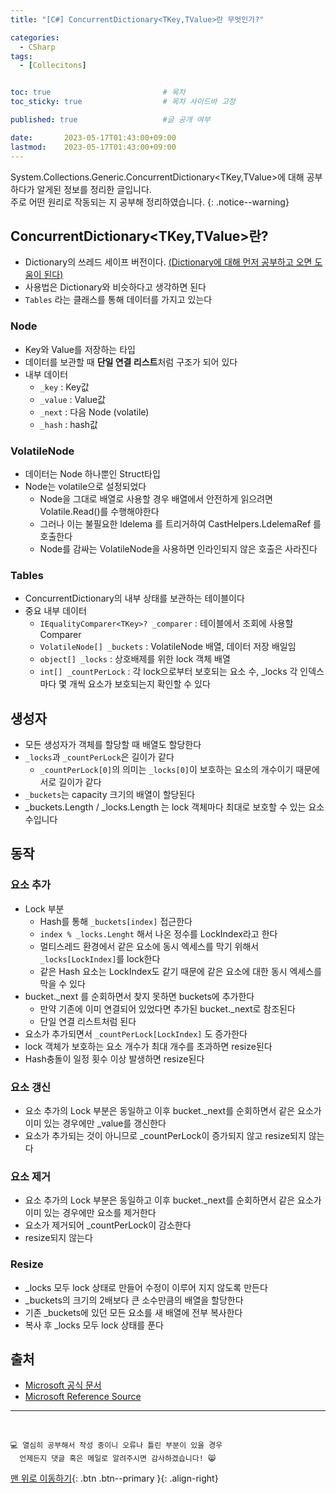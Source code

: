 ```yaml
---
title: "[C#] ConcurrentDictionary<TKey,TValue>란 무엇인가?"

categories:
  - CSharp
tags:
  - [Collecitons]


toc: true                         # 목차
toc_sticky: true                  # 목차 사이드바 고정

published: true                   #글 공개 여부

date:       2023-05-17T01:43:00+09:00
lastmod:    2023-05-17T01:43:00+09:00
---
```


<!-- description : 25자에서 160자 사이 -->
System.Collections.Generic.ConcurrentDictionary<TKey,TValue>에 대해 공부하다가 알게된 정보를 정리한 글입니다.<br>
주로 어떤 원리로 작동되는 지 공부해 정리하였습니다.
{: .notice--warning}

## ConcurrentDictionary<TKey,TValue>란?

- Dictionary의 쓰레드 세이프 버전이다. [(Dictionary에 대해 먼저 공부하고 오면 도움이 된다)](/csharp/csharp-8/)
- 사용법은 Dictionary와 비슷하다고 생각하면 된다
- `Tables` 라는 클래스를 통해 데이터를 가지고 있는다

### Node

- Key와 Value를 저장하는 타입
- 데이터를 보관할 때 **단일 연결 리스트**처럼 구조가 되어 있다
- 내부 데이터
  - `_key` : Key값
  - `_value` : Value값
  - `_next` : 다음 Node (volatile)
  - `_hash` : hash값

### VolatileNode

- 데이터는 Node 하나뿐인 Struct타입
- Node는 volatile으로 설정되었다
  - Node을 그대로 배열로 사용할 경우 배열에서 안전하게 읽으려면 Volatile.Read()를 수행해야한다
  - 그러나 이는 불필요한 ldelema 를 트리거하여 CastHelpers.LdelemaRef 를 호출한다
  - Node를 감싸는 VolatileNode을 사용하면 인라인되지 않은 호출은 사라진다

### Tables

- ConcurrentDictionary의 내부 상태를 보관하는 테이블이다
- 중요 내부 데이터
  - `IEqualityComparer<TKey>? _comparer` : 테이블에서 조회에 사용할 Comparer
  - `VolatileNode[] _buckets` : VolatileNode 배열, 데이터 저장 배일임
  - `object[] _locks` : 상호배제를 위한 lock 객체 배열
  - `int[] _countPerLock` : 각 lock으로부터 보호되는 요소 수, _locks 각 인덱스마다 몇 개씩 요소가 보호되는지 확인할 수 있다

## 생성자

- 모든 생성자가 객체를 할당할 때 배열도 할당한다
- `_locks`과 `_countPerLock`은 길이가 같다
  - `_countPerLock[0]`의 의미는 `_locks[0]`이 보호하는 요소의 개수이기 때문에 서로 길이가 같다
- `_buckets`는 capacity 크기의 배열이 할당된다
- _buckets.Length / _locks.Length 는 lock 객체마다 최대로 보호할 수 있는 요소 수입니다

## 동작

### 요소 추가

- Lock 부분
  - Hash를 통해 `_buckets[index]` 접근한다
  - `index % _locks.Lenght` 해서 나온 정수를 LockIndex라고 한다
  - 멀티스레드 환경에서 같은 요소에 동시 엑세스를 막기 위해서 `_locks[LockIndex]`를 lock한다
  - 같은 Hash 요소는 LockIndex도 같기 때문에 같은 요소에 대한 동시 엑세스를 막을 수 있다
- bucket._next 를 순회하면서 찾지 못하면 buckets에 추가한다
  - 만약 기존에 이미 연결되어 있었다면 추가된 bucket._next로 참조된다
  - 단일 연결 리스트처럼 된다
- 요소가 추가되면서 `_countPerLock[LockIndex]` 도 증가한다
- lock 객체가 보호하는 요소 개수가 최대 개수를 초과하면 resize된다
- Hash충돌이 일정 횟수 이상 발생하면 resize된다

### 요소 갱신

- 요소 추가의 Lock 부분은 동일하고 이후 bucket._next를 순회하면서 같은 요소가 이미 있는 경우에만 _value를 갱신한다
- 요소가 추가되는 것이 아니므로 _countPerLock이 증가되지 않고 resize되지 않는다

### 요소 제거

- 요소 추가의 Lock 부분은 동일하고 이후 bucket._next를 순회하면서 같은 요소가 이미 있는 경우에만 요소를 제거한다
- 요소가 제거되어 _countPerLock이 감소한다
- resize되지 않는다

### Resize

- _locks 모두 lock 상태로 만들어 수정이 이루어 지지 않도록 만든다
- _buckets의 크기의 2배보다 큰 소수만큼의 배열을 할당한다
- 기존 _buckets에 있던 모든 요소를 새 배열에 전부 복사한다
- 복사 후 _locks 모두 lock 상태를 푼다

## 출처

- [Microsoft 공식 문서](https://learn.microsoft.com/ko-kr/dotnet/api/system.collections.concurrent.concurrentdictionary-2?view=net-7.0)
- [Microsoft Reference Source](https://referencesource.microsoft.com/#mscorlib/system/Collections/Concurrent/ConcurrentDictionary.cs)

***
<br>

    💻 열심히 공부해서 작성 중이니 오류나 틀린 부분이 있을 경우 
      언제든지 댓글 혹은 메일로 알려주시면 감사하겠습니다! 😸


[맨 위로 이동하기](#){: .btn .btn--primary }{: .align-right}